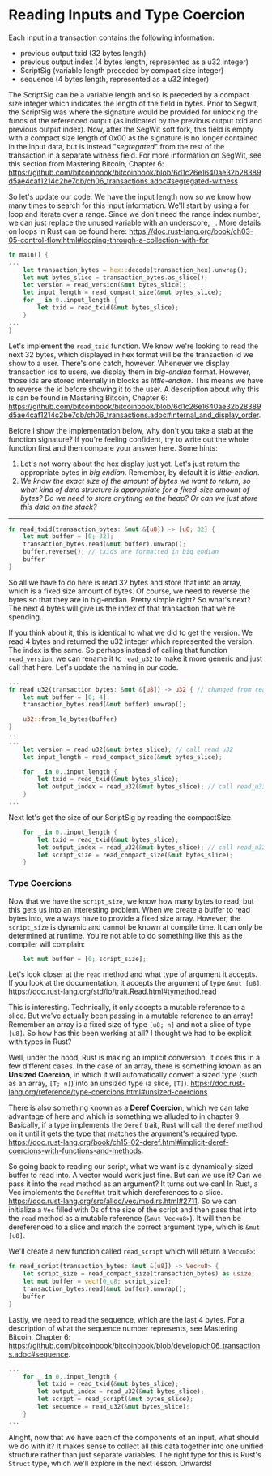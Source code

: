 # Reading Inputs and Type Coercion

Each input in a transaction contains the following information: 
* previous output txid (32 bytes length)
* previous output index (4 bytes length, represented as a u32 integer)
* ScriptSig (variable length preceded by compact size integer)
* sequence (4 bytes length, represented as a u32 integer)

The ScriptSig can be a variable length and so is preceded by a compact size integer which indicates the length of the field in bytes. Prior to Segwit, the ScriptSig was where the signature would be provided for unlocking the funds of the referenced output (as indicated by the previous output txid and previous output index). Now, after the SegWit soft fork, this field is empty with a compact size length of 0x00 as the signature is no longer contained in the input data, but is instead "*segregated*" from the rest of the transaction in a separate witness field. For more information on SegWit, see this section from Mastering Bitcoin, Chapter 6: https://github.com/bitcoinbook/bitcoinbook/blob/6d1c26e1640ae32b28389d5ae4caf1214c2be7db/ch06_transactions.adoc#segregated-witness

So let's update our code. We have the input length now so we know how many times to search for this input information. We'll start by using a for loop and iterate over a range. Since we don't need the range index number, we can just replace the unused variable with an underscore, `_`. More details on loops in Rust can be found here: https://doc.rust-lang.org/book/ch03-05-control-flow.html#looping-through-a-collection-with-for

```rust
fn main() {
...
    let transaction_bytes = hex::decode(transaction_hex).unwrap();
    let mut bytes_slice = transaction_bytes.as_slice();
    let version = read_version(&mut bytes_slice);
    let input_length = read_compact_size(&mut bytes_slice);
    for _ in 0..input_length {
        let txid = read_txid(&mut bytes_slice);
    }
...
}
```

Let's implement the `read_txid` function. We know we're looking to read the next 32 bytes, which displayed in hex format will be the transaction id we show to a user. There's one catch, however. Whenever we display transaction ids to users, we display them in *big-endian* format. However, those ids are stored internally in blocks as *little-endian*. This means we have to reverse the id before showing it to the user. A description about why this is can be found in Mastering Bitcoin, Chapter 6: https://github.com/bitcoinbook/bitcoinbook/blob/6d1c26e1640ae32b28389d5ae4caf1214c2be7db/ch06_transactions.adoc#internal_and_display_order.

Before I show the implementation below, why don't you take a stab at the function signature? If you're feeling confident, try to write out the whole function first and then compare your answer here.
Some hints:
1. Let's not worry about the hex display just yet. Let's just return the appropriate bytes in *big endian*. Remember, by default it is *little-endian*.
2. *We know the exact size of the amount of bytes we want to return, so what kind of data structure is appropriate for a fixed-size amount of bytes? Do we need to store anything on the heap? Or can we just store this data on the stack?*

----------------------------------------------------------------------------------------------------------------------------------------------------

```rust
fn read_txid(transaction_bytes: &mut &[u8]) -> [u8; 32] {
    let mut buffer = [0; 32];
    transaction_bytes.read(&mut buffer).unwrap();
    buffer.reverse(); // txids are formatted in big endian
    buffer
}
```

So all we have to do here is read 32 bytes and store that into an array, which is a fixed size amount of bytes. Of course, we need to reverse the bytes so that they are in big-endian. Pretty simple right? So what's next? The next 4 bytes will give us the index of that transaction that we're spending.

If you think about it, this is identical to what we did to get the version. We read 4 bytes and returned the u32 integer which represented the version. The index is the same. So perhaps instead of calling that function `read_version`, we can rename it to `read_u32` to make it more generic and just call that here. Let's update the naming in our code.

```rust
...
fn read_u32(transaction_bytes: &mut &[u8]) -> u32 { // changed from read_version
    let mut buffer = [0; 4];
    transaction_bytes.read(&mut buffer).unwrap();

    u32::from_le_bytes(buffer)
}
...
...
    let version = read_u32(&mut bytes_slice); // call read_u32
    let input_length = read_compact_size(&mut bytes_slice);

    for _ in 0..input_length {
        let txid = read_txid(&mut bytes_slice);
        let output_index = read_u32(&mut bytes_slice); // call read_u32
    }
...
```

Next let's get the size of our ScriptSig by reading the compactSize.

```rust
    for _ in 0..input_length {
        let txid = read_txid(&mut bytes_slice);
        let output_index = read_u32(&mut bytes_slice); // call read_u32
        let script_size = read_compact_size(&mut bytes_slice);
    }
```

### Type Coercions

Now that we have the `script_size`, we know how many bytes to read, but this gets us into an interesting problem. When we create a buffer to read bytes into, we always have to provide a fixed size array. However, the `script_size` is dynamic and cannot be known at compile time. It can only be determined at runtime. You're not able to do something like this as the compiler will complain:

```rust
    let mut buffer = [0; script_size];
```

Let's look closer at the `read` method and what type of argument it accepts. If you look at the documentation, it accepts the argument of type `&mut [u8]`. https://doc.rust-lang.org/std/io/trait.Read.html#tymethod.read

This is interesting. Technically, it only accepts a mutable reference to a slice. But we've actually been passing in a mutable reference to an array! Remember an array is a fixed size of type `[u8; n]` and not a slice of type `[u8]`. So how has this been working at all? I thought we had to be explicit with types in Rust?

Well, under the hood, Rust is making an implicit conversion. It does this in a few different cases. In the case of an array, there is something known as an **Unsized Coercion**, in which it will automatically convert a sized type (such as an array, `[T; n]`) into an unsized type (a slice, `[T]`). https://doc.rust-lang.org/reference/type-coercions.html#unsized-coercions

There is also something known as a **Deref Coercion**, which we can take advantage of here and which is something we alluded to in chapter 9. Basically, if a type implements the `Deref` trait, Rust will call the `deref` method on it until it gets the type that matches the argument's required type. https://doc.rust-lang.org/book/ch15-02-deref.html#implicit-deref-coercions-with-functions-and-methods. 

So going back to reading our script, what we want is a dynamically-sized buffer to read into. A vector would work just fine. But can we use it? Can we pass it into the `read` method as an argument? It turns out we can! In Rust, a Vec implements the `DerefMut` trait which dereferences to a slice. https://doc.rust-lang.org/src/alloc/vec/mod.rs.html#2711. So we can initialize a `Vec` filled with 0s of the size of the script and then pass that into the `read` method as a mutable reference (`&mut Vec<u8>`). It will then be dereferenced to a slice and match the correct argument type, which is `&mut [u8]`.

We'll create a new function called `read_script` which will return a `Vec<u8>`:

```rust
fn read_script(transaction_bytes: &mut &[u8]) -> Vec<u8> {
    let script_size = read_compact_size(transaction_bytes) as usize;
    let mut buffer = vec![0_u8; script_size];
    transaction_bytes.read(&mut buffer).unwrap();
    buffer
}
```

Lastly, we need to read the sequence, which are the last 4 bytes. For a description of what the sequence number represents, see Mastering Bitcoin, Chapter 6: https://github.com/bitcoinbook/bitcoinbook/blob/develop/ch06_transactions.adoc#sequence.

```rust
...
    for _ in 0..input_length {
        let txid = read_txid(&mut bytes_slice);
        let output_index = read_u32(&mut bytes_slice);
        let script = read_script(&mut bytes_slice);
        let sequence = read_u32(&mut bytes_slice);
    }
...
```

Alright, now that we have each of the components of an input, what should we do with it? It makes sense to collect all this data together into one unified structure rather than just separate variables. The right type for this is Rust's `Struct` type, which we'll explore in the next lesson. Onwards!
